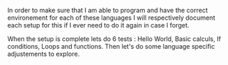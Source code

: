 In order to make sure that I am able to program and have the correct environement for each of these languages I will respectively document each setup for this if I ever need to do it again in case I forget.

When the setup is complete lets do 6 tests : Hello World, Basic calculs, If conditions, Loops and functions.
Then let's do some language specific adjustements to explore.
